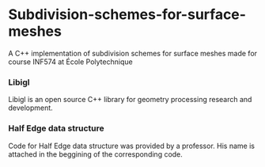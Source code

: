 # Subdivision-schemes-for-surface-meshes
A C++ implementation of subdivision schemes for surface meshes made for course INF574 at École Polytechnique

### Libigl
Libigl is an open source C++ library for geometry processing research and development.

### Half Edge data structure
Code for Half Edge data structure was provided by a professor. His name is attached in the beggining of the corresponding code.
